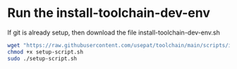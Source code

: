 # Run the install-toolchain-dev-env

If git is already setup, then download the file install-toolchain-dev-env.sh

```bash
wget "https://raw.githubusercontent.com/usepat/toolchain/main/scripts/install-toolchain-dev-env.sh" -O setup-script.sh
chmod +x setup-script.sh
sudo ./setup-script.sh
```
